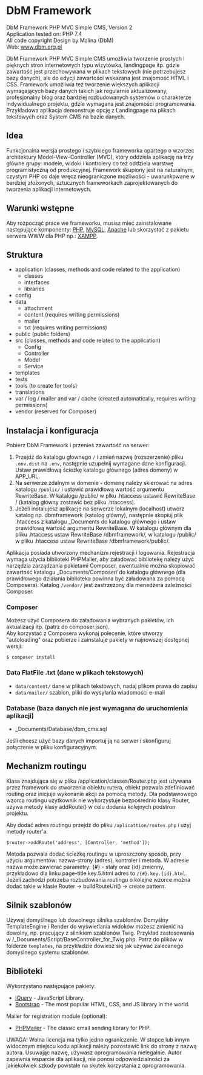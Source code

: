 # DbM Framework

DbM Framework PHP MVC Simple CMS, Version 2  
Application tested on: PHP 7.4  
All code copyright Design by Malina (DbM)  
Web: www.dbm.org.pl  

DbM Framework PHP MVC Simple CMS umożliwia tworzenie prostych i pięknych stron internetowych typu wizytówka, landingpage itp. gdzie zawartość jest przechowywana w plikach tekstowych (nie potrzebujesz bazy danych), ale do edycji zawartości wskazana jest znajomość HTML i CSS. Framework umożliwia też tworzenie większych aplikacji wymagających bazy danych takich jak regularnie aktualizowany, profesjonalny blog oraz bardziej rozbudowanych systemów o charakterze indywidualnego projektu, gdzie wymagana jest znajomości programowania. Przykładowa aplikacja demonstruje opcję z Landingpage na plikach tekstowych oraz System CMS na bazie danych.

## Idea

Funkcjonalna wersja prostego i szybkiego frameworka opartego o wzorzec architektury Model-View-Controller (MVC), który oddziela aplikację na trzy główne grupy: modele, widoki i kontrolery co też oddziela warstwę programistyczną od produkcyjnej. Framework skupiony jest na naturalnym, czystym PHP co daje wręcz nieograniczone możliwości - uwarunkowane w bardziej złożonych, sztucznych frameworkach zaprojektowanych do tworzenia aplikacji internetowych.

## Warunki wstępne

Aby rozpocząć prace we frameworku, musisz mieć zainstalowane następujące komponenty: [PHP](http://php.net), [MySQL](https://www.mysql.com), [Apache](https://httpd.apache.org) lub skorzystać z pakietu serwera WWW dla PHP np.: [XAMPP](https://www.apachefriends.org/).

## Struktura

- application (classes, methods and code related to the application)
  - classes
  - interfaces
  - libraries
- config
- data
  - attachment
  - content (requires writing permissions)
  - mailer
  - txt (requires writing permissions)
- public (public folders)
- src (classes, methods and code related to the application)
  - Config
  - Controller
  - Model
  - Service
- templates
- tests
- tools (to create for tools)
- translations
- var / log / mailer and var / cache (created automatically, requires writing permissions)
- vendor (reserved for Composer)

## Instalacja i konfiguracja

Pobierz DbM Framework i przenieś zawartość na serwer:  
1. Przejdź do katalogu głownego `/` i zmień nazwę (rozszerzenie) pliku `.env.dist` na `.env`, następnie uzupełnij wymagane dane konfiguracji. Ustaw prawidłową ścieżkę katalogu głównego (adres domeny) w APP_URL.
2. Na serwerze zdalnym w domenie - domenę należy skierować na adres katalogu `/public/` i ustawić prawidłową wartość argumentu RewriteBase. W katalogu /public/ w plku .htaccess ustawić RewriteBase / (katalog główny zostawić bez pliku .htaccess).  
3. Jeżeli instalujesz aplikacje na serwerze lokalnym (localhost) utwórz katalog np. dbmframework (katalog główny), następnie skopiuj plik .htaccess z katalogu _Documents do katalogu głównego i ustaw prawidłową wartość argumentu RewriteBase. W katalogu głównym dla pliku .htaccess ustaw RewriteBase /dbmframework/, w katalogu /public/ w pliku .htaccess ustaw RewriteBase /dbmframework/public/.  

Aplikacja posiada utworzony mechanizm rejestracji i logowania. Rejestracja wymaga użycia biblioteki PHPMailer, aby załadować bibliotekę należy użyć narzędzia zarządzania pakietami Composer, ewentualnie można skopiować zawartość katalogu _Documents/Composer/ do katalogu głównego (dla prawidłowego działania biblioteka powinna być załadowana za pomocą Composera). Katalog `/vendor/` jest zastrzeżony dla menedżera zależności Composer.  

### Composer

Możesz użyć Composera do załadowania wybranych pakietów, ich aktualizacji itp. (patrz do composer.json).  
Aby korzystać z Composera wykonaj polecenie, które utworzy "autoloading" oraz pobierze i zainstaluje pakiety w najnowszej dostępnej wersji:

```shell
$ composer install
```

### Data FlatFile .txt (dane w plikach tekstowych)

- `data/content/` dane w plikach tekstowych, nadaj plikom prawa do zapisu
- `data/mailer/` szablon, pliki do wysyłania wiadomości e-mail

### Database (baza danych nie jest wymagana do uruchomienia aplikacji)

- _Documents/Database/dbm_cms.sql

Jeśli chcesz użyć bazy danych importuj ją na serwer i skonfiguruj połączenie w pliku konfiguracyjnym.

## Mechanizm routingu

Klasa znajdująca się w pliku /application/classes/Router.php jest używana przez framework do stworzenia obiektu rutera, obiekt pozwala zdefiniować routing oraz inicjuje wykonanie akcji za pomocą metody. Dla podstawowego wzorca routingu użytkownik nie wykorzystuje bezpośrednio klasy Router, używa metody klasy addRoute() w celu dodania kolejnych podstron projektu.  

Aby dodać adres routingu przejdź do pliku `/aplicattion/routes.php` i użyj metody router'a:

```shell
$router->addRoute('address', [Controller, 'method']);
```

Metoda pozwala dodać ścieżkę routingu w uproszczony sposób, przy użyciu argumentów: nazwa-strony (adres), kontroler i metoda. W adresie nazwa może zawierać parametry: {#} - stały oraz {id} zmienny, przykładowo dla linku page-title.key.5.html adres to `/{#}.key.{id}.html`. Jeżeli zachodzi potrzeba rozbudowania routingu o kolejne wzorce można dodać takie w klasie Router -> buildRouteUri() -> create pattern.

## Silnik szablonów

Używaj domyślnego lub dowolnego silnika szablonów. Domyślny TemplateEngine i Render do wyświetlania widoków możesz zmienić na dowolny, np. pracujący z silnikiem szablonów Twig. Przykład zastosowania w /_Documents/Script/BaseController_for_Twig.php. Patrz do plików w folderze `templates`, na przykładzie dowiesz się jak używać zalecanego domyślnego systemu szablonów.

## Biblioteki

Wykorzystano następujące pakiety:

* [jQuery](https://jquery.com) - JavaScript Library.
* [Bootstrap](https://getbootstrap.com) - The most popular HTML, CSS, and JS library in the world.

Mailer for registration module (optional):

* [PHPMailer](https://github.com/PHPMailer/PHPMailer) - The classic email sending library for PHP.

UWAGA! Wolna licencja ma tylko jedno ograniczenie. W stopce lub innym widocznym miejscu kodu aplikacji należy pozostawić link do strony z nazwą autora. Usuwając nazwę, używasz oprogramowania nielegalnie. Autor zapewnia wsparcie dla aplikacji, nie ponosi odpowiedzialności za jakiekolwiek szkody powstałe na skutek korzystania z oprogramowania.
